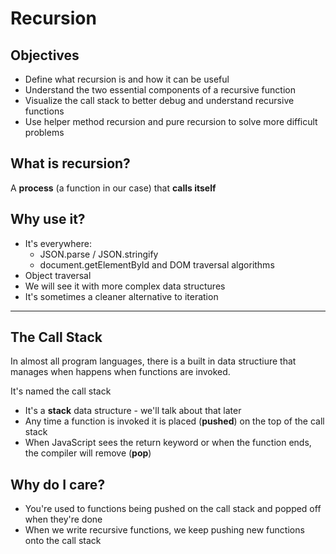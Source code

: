 # Recursion

## Objectives

- Define what recursion is and how it can be useful
- Understand the two essential components of a recursive function
- Visualize the call stack to better debug and understand recursive functions
- Use helper method recursion and pure recursion to solve more difficult problems

## What is recursion? 
A **process** (a function in our case) that **calls itself**

## Why use it?
- It's everywhere:
    - JSON.parse / JSON.stringify
    - document.getElementById and DOM traversal algorithms
- Object traversal
- We will see it with more complex data structures
- It's sometimes a cleaner alternative to iteration
<hr>

## The Call Stack

In almost all program languages, there is a built in data structiure that manages when happens when functions are invoked. 

It's named the call stack

- It's a **stack** data structure - we'll talk about that later
- Any time a function is invoked it is placed (**pushed**) on the top of the call stack
- When JavaScript sees the return keyword or when the function ends, the compiler will remove (**pop**)

## Why do I care?
- You're used to functions being pushed on the call stack and popped off when they're done
- When we write recursive functions, we keep pushing new functions onto the call stack